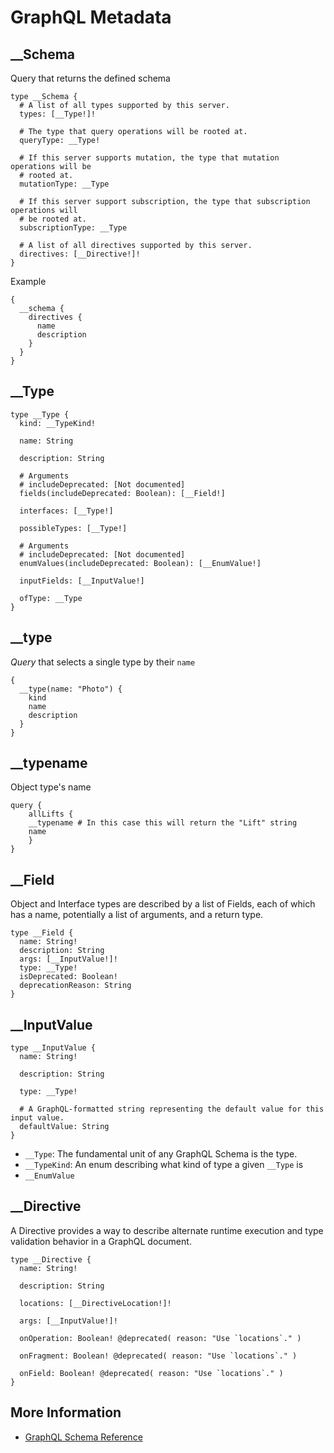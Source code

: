 # GraphQL Metadata

## __Schema

Query that returns the defined schema

```gql
type __Schema {
  # A list of all types supported by this server.
  types: [__Type!]!

  # The type that query operations will be rooted at.
  queryType: __Type!

  # If this server supports mutation, the type that mutation operations will be
  # rooted at.
  mutationType: __Type

  # If this server support subscription, the type that subscription operations will
  # be rooted at.
  subscriptionType: __Type
      
  # A list of all directives supported by this server.
  directives: [__Directive!]!
}
```

Example

```gql
{
  __schema {
    directives {
      name
      description
    }
  }
}
```

## __Type

```gql
type __Type {
  kind: __TypeKind!

  name: String

  description: String

  # Arguments
  # includeDeprecated: [Not documented]
  fields(includeDeprecated: Boolean): [__Field!]

  interfaces: [__Type!]

  possibleTypes: [__Type!]

  # Arguments
  # includeDeprecated: [Not documented]
  enumValues(includeDeprecated: Boolean): [__EnumValue!]

  inputFields: [__InputValue!]

  ofType: __Type
}
```

## __type

_Query_ that selects a single type by their `name`

```gql
{
  __type(name: "Photo") {
    kind
    name
    description
  }
}
```

## __typename

Object type's name

```gql
query {
    allLifts {
    __typename # In this case this will return the "Lift" string
    name
    }
}
```

## __Field

Object and Interface types are described by a list of Fields, each of which has a name, potentially a list of arguments, and a return type.

```gql
type __Field {
  name: String!
  description: String
  args: [__InputValue!]!
  type: __Type!
  isDeprecated: Boolean!
  deprecationReason: String
}
```

## __InputValue

```gql
type __InputValue {
  name: String!

  description: String

  type: __Type!

  # A GraphQL-formatted string representing the default value for this input value.
  defaultValue: String
}
```

- `__Type`: The fundamental unit of any GraphQL Schema is the type.
- `__TypeKind`: An enum describing what kind of type a given `__Type` is
- `__EnumValue`

## __Directive

A Directive provides a way to describe alternate runtime execution and type validation behavior in a GraphQL document.

```gql
type __Directive {
  name: String!

  description: String

  locations: [__DirectiveLocation!]!

  args: [__InputValue!]!

  onOperation: Boolean! @deprecated( reason: "Use `locations`." )

  onFragment: Boolean! @deprecated( reason: "Use `locations`." )

  onField: Boolean! @deprecated( reason: "Use `locations`." )
}
```

## More Information

- [GraphQL Schema Reference](https://docs.vectr.io/graphql/schema/)
